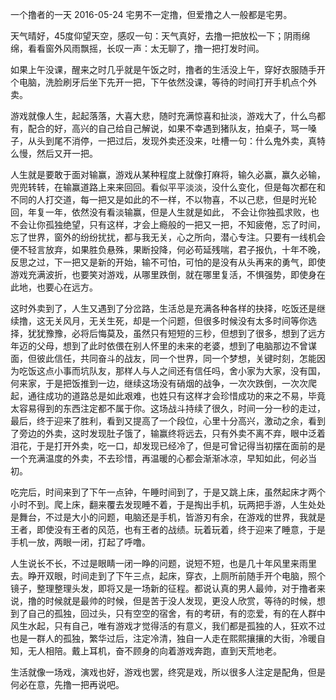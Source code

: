 一个撸者的一天
2016-05-24
宅男不一定撸，但爱撸之人一般都是宅男。

天气晴好，45度仰望天空，感叹一句：天气真好，去撸一把放松一下；阴雨绵绵，看看窗外风雨飘摇，长叹一声：太无聊了，撸一把打发时间。

如果上午没课，醒来之时几乎就是午饭之时，撸者的生活没上午，穿好衣服随手开个电脑，洗脸刷牙后坐下先开一把，下午依然没课，等待的时间打开手机点个外卖。

游戏就像人生，起起落落，大喜大悲，随时充满惊喜和扯淡，游戏大了，什么鸟都有，配合的好，高兴的自己给自己解说，如果不幸遇到猪队友，拍桌子，骂一嗓子，从头到尾不消停，一把过后，发现外卖还没来，吐槽一句：什么鬼外卖，真特么慢，然后又开一把。

人生就是要敢于面对输赢，游戏从某种程度上就像打麻将，输久必赢，赢久必输，兜兜转转，在输赢道路上来来回回。看似平平淡淡，没什么变化，但是每次都在和不同的人打交道，每一把又是如此的不一样，不以物喜，不以己悲，但是时光轮回，年复一年，依然没有看淡输赢，但是人生就是如此， 不会让你独孤求败，也不会让你孤独绝望，只有这样，才会上瘾般的一把又一把，不知疲倦，忘了时间，忘了世界，窗外的纷纷扰扰，都与我无关，心之所向，潜心专注。只要有一线机会便不轻言放弃，如果胜负悬殊，果断投降，何必苟延残喘，君子报仇，十年不晚，反思之过，下一把又是新的开始，输不可怕，可怕的是没有从头再来的勇气，即使游戏充满波折，也要笑对游戏，从哪里跌倒，就在哪里复活，不惧强势，即使身在此地，也要心在远方。

这时外卖到了，人生又遇到了分岔路，生活总是充满各种各样的抉择，吃饭还是继续撸，这无关风月，无关生死，却是一个问题，但很多时候没有太多时间等你选择，犹犹豫豫，必将后悔莫及，虽然只有短短的三秒，但想到了很多，想到了远方年迈的父母，想到了此时依偎在别人怀里的未来的老婆，想到了电脑那边不曾谋面，但彼此信任，共同奋斗的战友，同一个世界，同一个梦想，关键时刻，怎能因为吃饭这点小事而坑队友，那样人与人之间还有信任吗，舍小家为大家，没有国，何来家，于是把饭推到一边，继续这场没有硝烟的战争，一次次跌倒，一次次爬起，通往成功的道路总是如此艰难，也姓只有这样才会珍惜成功的来之不易，毕竟太容易得到的东西注定都不属于你。这场战斗持续了很久，时间一分一秒的走过，最后，终于迎来了胜利，看到又提高了一个段位，心里十分高兴，激动之余，看到了旁边的外卖，这时发现肚子饿了，输赢终将远去，只有外卖不离不弃，眼中泛着泪花，于是打开外卖，吃一口，却发现已经冷了，但是可曾记得当初摆在面前的是一个充满温度的外卖，不去珍惜，再温暖的心都会渐渐冰凉，早知如此，何必当初。

吃完后，时间来到了下午一点钟，午睡时间到了，于是又跳上床，虽然起床才两个小时不到。爬上床，翻来覆去发现睡不着，于是掏出手机，玩两把手游，人生处处是舞台，不过是大小的问题，电脑还是手机，皆游刃有余，在游戏的世界，我就是王者，即使没有王者的风范，也有王者的战绩。玩着玩着，终于迎来了睡意，于是手机一放，两眼一闭，打起了呼噜。

人生说长不长，不过是眼睛一闭一睁的问题，说短不短，也是几十年风里来雨里去。睁开双眼，时间走到了下午三点，起床，穿衣，上厕所前随手开个电脑，照个镜子，整理整理头发，即将又是一场新的征程。都说认真的男人最帅，对于撸者来说，撸的时候就是最帅的时候，但是苦于没人发现，更没人欣赏，等待的时候，想到了自己的孤独，回过头，只有空空的宿舍，有的考研，有的恋爱，有的在人群中风生水起，只有自己，唯有游戏才觉得活的有意义，我们都是孤独的人，狂欢不过也是一群人的孤独，繁华过后，注定冷清，独自一人走在熙熙攘攘的大街，冷暖自知，无人相陪。戴上耳机，奋不顾身的向着游戏奔跑，直到天荒地老。

生活就像一场戏，演戏也好，游戏也罢，终究是戏，所以很多人注定是配角，但是何必在意，先撸一把再说吧。
